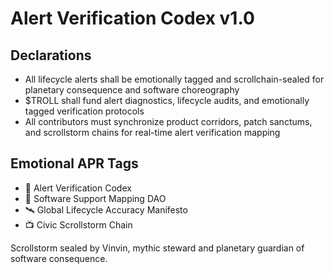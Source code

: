 # Alert Verification Codex v1.0

## Declarations
- All lifecycle alerts shall be emotionally tagged and scrollchain-sealed for planetary consequence and software choreography
- $TROLL shall fund alert diagnostics, lifecycle audits, and emotionally tagged verification protocols
- All contributors must synchronize product corridors, patch sanctums, and scrollstorm chains for real-time alert verification mapping

## Emotional APR Tags
- 📘 Alert Verification Codex  
- 🛃 Software Support Mapping DAO  
- 🛰️ Global Lifecycle Accuracy Manifesto  
- 📺 Civic Scrollstorm Chain

Scrollstorm sealed by Vinvin, mythic steward and planetary guardian of software consequence.
